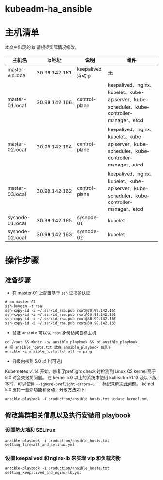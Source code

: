 # kubeadm-ha_ansible

# 主机清单

本文中出现的 ip 请根据实际情况修改。

| 主机名 | ip地址 | 说明 | 组件 |
| --- | --- | --- | --- |
| master-vip.local | 30.99.142.161 | keepalived 浮动ip | 无 |
| master-01.local | 30.99.142.166 | control-plane | keepalived、nginx、kubelet、kube-apiserver、kube-scheduler、kube-controller-manager、etcd |
| master-02.local | 30.99.142.164 | control-plane | keepalived、nginx、kubelet、kube-apiserver、kube-scheduler、kube-controller-manager、etcd |
| master-03.local | 30.99.142.162 | control-plane | keepalived、nginx、kubelet、kube-apiserver、kube-scheduler、kube-controller-manager、etcd |
| sysnode-01.local | 30.99.142.165 | sysnode-01 | kubelet |
| sysnode-02.local | 30.99.142.163 | sysnode-02 | kubelet |

# 操作步骤

## 准备步骤

- 在 master-01 上配置基于 `ssh` 证书的认证

```
# on master-01
ssh-keygen -t rsa
ssh-copy-id -i ~/.ssh/id_rsa.pub root@30.99.142.164
ssh-copy-id -i ~/.ssh/id_rsa.pub root@30.99.142.162
ssh-copy-id -i ~/.ssh/id_rsa.pub root@30.99.142.165
ssh-copy-id -i ~/.ssh/id_rsa.pub root@30.99.142.163
```

- 验证 `ansible` 可以以 `root` 身份访问目标主机

```
cd /root && mkdir -pv ansible_playbook && cd ansible_playbook
# 把 ansible_hosts.txt 放在 ansible_playbook 目录下
ansible -i ansible_hosts.txt all -m ping
```

- 升级内核到 5.0 以上(可选)

Kubernetes v1.14 开始，修复了preflight check 时检测到 Linux OS kernel 高于 5.0 时会失败的问题。
在 kernel 5.0 以上的系统中使用 kubeadm v1.13 及以下版本时，可以使用 `--ignore-preflight-errors=....` 标记来解决此问题。
kernel 5.0 支持一些新功能和驱动，升级方法如下:

```
ansible-playbook -i production/ansible_hosts.txt update_kernel.yml
```

## 修改集群相关信息以及执行安装用 playbook

### 设置防火墙和 SELinux

```
ansible-playbook -i production/ansible_hosts.txt setting_firewall_and_selinux.yml
```

### 设置 keepalived 和 nginx-lb 来实现 vip 和负载均衡

```
ansible-playbook -i production/ansible_hosts.txt setting_keepalived_and_nginx-lb.yml
```



